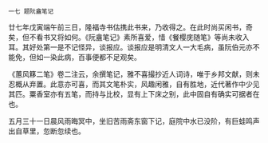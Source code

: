     一七 题阮盦笔记 

   廿七年戊寅端午前三日，隆福寺书估携此书来，乃收得之。在此时尚买闲书，奇矣，但不看书又将如何。《阮盦笔记》素所喜爱，惜《餐樱庑随笔》等尚未收入耳。其好处第一是不记怪异，谈报应。谈报应是明清文人一大毛病，虽阮伯元亦不能免，但如一染此病，百事便都不足观矣。

   《蕙风簃二笔》卷二注云，余撰笔记，雅不喜撮抄近人词诗，唯于乡邦文献，则未忍概从弃置。此意亦可喜，而其文笔朴实，风趣闲雅，自有胜地，近代著作中少见其匹。粟香室亦有五笔，而持与比校，显有上下床之别，此中固自有确实可据者在也。

   五月三十一日晨风雨晦冥中，坐旧苦雨斋东窗下记，庭院中水已没阶，有巨蛙鸣声出自草里，忽断忽续也。

